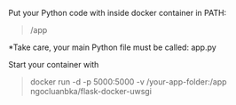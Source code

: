 
Put your Python code with inside docker container in PATH:

> /app

*Take care, your main Python file must be called: app.py

Start your container with
> docker run -d -p 5000:5000 -v /your-app-folder:/app ngocluanbka/flask-docker-uwsgi

